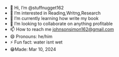 - 👋 Hi, I’m @stuffnugget162
- 👀 I’m interested in Reading,Writng,Research
- 🌱 I’m currently learning how write my book 
- 💞️ I’m looking to collaborate on anything profitable
- 📫 How to reach me johnsonsimon162@gmail.com
- 😄 Pronouns: he/him
- ⚡ Fun fact: water isnt wet
- 😁Made: Mar 10, 2024 
<!---
stuffnugget162/stuffnugget162 is a ✨ special ✨ repository because its `README.md` (this file) appears on your GitHub profile.
